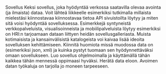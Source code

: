 Sovellus
Keksi sovellus, joka hyödyntää verkossa saatavilla olevaa avointa (ja ilmaista) dataa. Voit lähteä liikkeelle esimerkiksi tutkimalla millaista mielestäsi kiinnostavaa kiinnostavaa tietoa API sivuistoilta löytyy ja miten sitä voisi hyödyntää sovelluksessa. Esimerkkejä syntyneistä verkkopalveluista, visualisoinneista ja mobiilipalveluista löytyy esimerkiksi on HRI:n tarjoamaan dataan liittyen heidän sovellusgalleriasta. Muista kotimaisista ja kansainvälisistä katalogeista voi kaivaa lisää ideoita sovelluksen kehittämiseen. Kiinnitä huomiota missä muodossa data on (esimerkiksi json, xml) ja kuinka pystyt tuomaan sen hyödynnettäväksi omaan sovellukseen. Luo sovellus ohjelmoimalla ja käyttämällä tähän kaikkea tähän mennessä oppimaasi hyväksi. Herätä data eloon. Avoimen datan työkaluja on tarjolla jo moneen tarpeeseen.